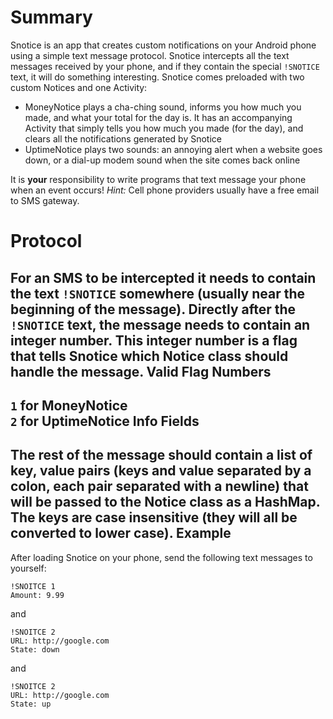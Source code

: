 Summary
=
Snotice is an app that creates custom notifications on your Android phone using a simple text message protocol.
Snotice intercepts all the text messages received by your phone, and if they contain the special `!SNOTICE` text, it will do something interesting.
Snotice comes preloaded with two custom Notices and one Activity:

* MoneyNotice plays a cha-ching sound, informs you how much you made, and what your total for the day is. It has an accompanying Activity that simply tells you how much you made (for the day), and clears all the notifications generated by Snotice
* UptimeNotice plays two sounds: an annoying alert when a website goes down, or a dial-up modem sound when the site comes back online

It is **your** responsibility to write programs that text message your phone when an event occurs! *Hint:* Cell phone providers usually have a free email to SMS gateway.

Protocol
=
For an SMS to be intercepted it needs to contain the text `!SNOTICE` somewhere (usually near the beginning of the message). Directly after the `!SNOTICE` text, the message needs to contain an integer number. This integer number is a flag that tells Snotice which Notice class should handle the message.
Valid Flag Numbers
-
`1` for MoneyNotice  
`2` for UptimeNotice
Info Fields
-
The rest of the message should contain a list of key, value pairs (keys and value separated by a colon, each pair separated with a newline) that will be passed to the Notice class as a HashMap. The keys are case insensitive (they will all be converted to lower case).
Example
-
After loading Snotice on your phone, send the following text messages to yourself:

    !SNOITCE 1  
    Amount: 9.99  
    
and

    !SNOITCE 2
    URL: http://google.com
    State: down
    
and

    !SNOITCE 2
    URL: http://google.com
    State: up


